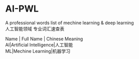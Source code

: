 # AI-PWL
A professional words list of mechine learning &amp; deep learning  
人工智能领域 专业词汇速查表


  Name  | Full Name |   Chinese Meaning  
  AI|Artificial Intelligence|人工智能  
  ML|Mechine Learning|机器学习
   

